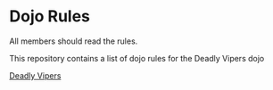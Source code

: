 Dojo Rules
==========

All members should read the rules.

This repository contains a list of dojo rules for the Deadly Vipers dojo

[Deadly Vipers](https://github.com/deadlyvipers)
